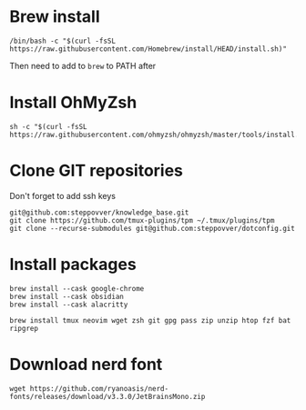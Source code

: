 # Brew install
```
/bin/bash -c "$(curl -fsSL https://raw.githubusercontent.com/Homebrew/install/HEAD/install.sh)"
```
Then need to add to `brew` to PATH after 
# Install OhMyZsh
~~~
sh -c "$(curl -fsSL https://raw.githubusercontent.com/ohmyzsh/ohmyzsh/master/tools/install.sh)"
~~~
# Clone GIT repositories

Don't forget to add ssh keys
~~~
git@github.com:steppovver/knowledge_base.git
git clone https://github.com/tmux-plugins/tpm ~/.tmux/plugins/tpm
git clone --recurse-submodules git@github.com:steppovver/dotconfig.git
~~~
# Install packages
~~~
brew install --cask google-chrome
brew install --cask obsidian
brew install --cask alacritty

brew install tmux neovim wget zsh git gpg pass zip unzip htop fzf bat ripgrep
~~~
# Download nerd font
```
wget https://github.com/ryanoasis/nerd-fonts/releases/download/v3.3.0/JetBrainsMono.zip
```

